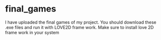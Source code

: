 # final_games
I have uploaded the final games of my project.
You should download these .exe files and run it with LOVE2D frame work.
Make sure to install love 2D frame work in your system
